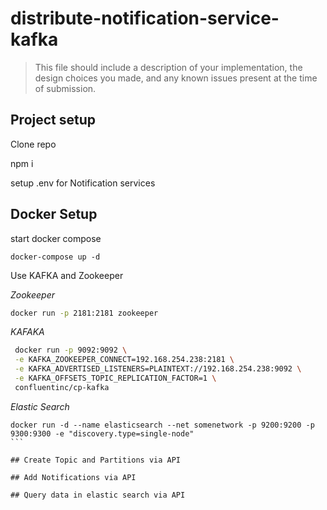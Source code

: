 # distribute-notification-service-kafka

> This file should include a description of your implementation, the design
> choices you made, and any known issues present at the time of submission.

## Project setup

Clone repo

npm i

setup .env for Notification services

## Docker Setup

start docker compose

```
docker-compose up -d
```

Use KAFKA and Zookeeper

_Zookeeper_

```bash
docker run -p 2181:2181 zookeeper
```

_KAFAKA_

```bash
 docker run -p 9092:9092 \
 -e KAFKA_ZOOKEEPER_CONNECT=192.168.254.238:2181 \
 -e KAFKA_ADVERTISED_LISTENERS=PLAINTEXT://192.168.254.238:9092 \
 -e KAFKA_OFFSETS_TOPIC_REPLICATION_FACTOR=1 \
 confluentinc/cp-kafka

```

_Elastic Search_

````
docker run -d --name elasticsearch --net somenetwork -p 9200:9200 -p 9300:9300 -e "discovery.type=single-node"
```

## Create Topic and Partitions via API

## Add Notifications via API

## Query data in elastic search via API
````
